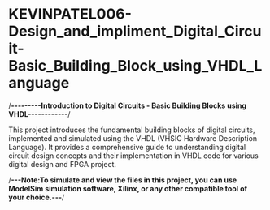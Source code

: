 # KEVINPATEL006-Design_and_impliment_Digital_Circuit-Basic_Building_Block_using_VHDL_Language
/**---------Introduction to Digital Circuits - Basic Building Blocks using VHDL------------**/

This project introduces the fundamental building blocks of digital circuits, implemented and simulated using the VHDL (VHSIC Hardware Description Language).
It provides a comprehensive guide to understanding digital circuit design concepts and their implementation in VHDL code for various digital design and FPGA project.

/**---Note:To simulate and view the files in this project, you can use ModelSim simulation software, Xilinx, or any other compatible tool of your choice.---**/
